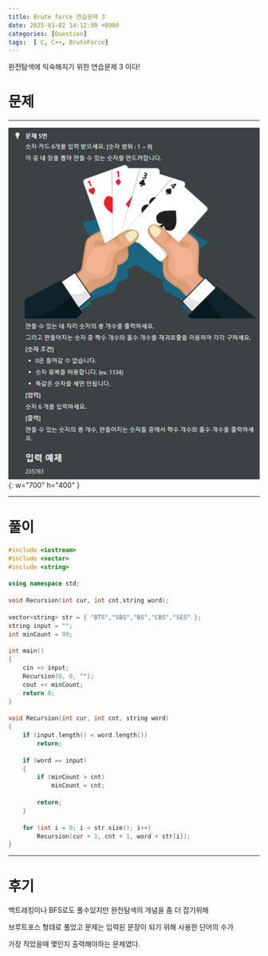 ```yaml
---
title: Brute force 연습문제 3
date: 2025-03-02 14:12:00 +0900
categories: [Question]  
tags:  [ C, C++, BruteForce]
---
```


완전탐색에 익숙해지기 위한 연습문제 3 이다!

# 문제   
---------------------------------------
![Desktop View](/assets/img/bruteforce3.png){: w="700" h="400" }

---------------------------------------

# 풀이

```c++
#include <iostream>
#include <vector>
#include <string>

using namespace std;

void Recursion(int cur, int cnt,string word);

vector<string> str = { "BTS","SBS","BS","CBS","SES" };
string input = "";
int minCount = 99;

int main()
{
    cin >> input;
    Recursion(0, 0, "");
    cout << minCount;
    return 0;
}

void Recursion(int cur, int cnt, string word)
{
    if (input.length() < word.length())
        return;
    
    if (word == input)
    {
        if (minCount > cnt)
            minCount = cnt;
        
        return;
    }
    
    for (int i = 0; i < str.size(); i++)
        Recursion(cur + 1, cnt + 1, word + str[i]);
}
```
---------------------------------------

# 후기

백트레킹이나 BFS로도 풀수있지만 완전탐색의 개념을 좀 더 잡기위해

브루트포스 형태로 풀었고 문제는 입력된 문장이 되기 위해 사용한 단어의 수가

가장 작았을때 몇인지 출력해야하는 문제였다.


